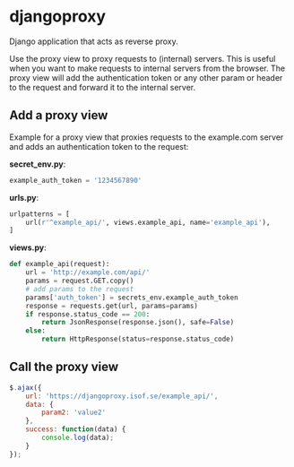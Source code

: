 # djangoproxy
Django application that acts as reverse proxy.

Use the proxy view to proxy requests to (internal) servers. This is useful when you want to make requests to internal servers from the browser. The proxy view will add the authentication token or any other param or header to the request and forward it to the internal server.

## Add a proxy view

Example for a proxy view that proxies requests to the example.com server and adds an authentication token to the request:

**secret_env.py**:

```python
example_auth_token = '1234567890'
```

**urls.py**:

```python
urlpatterns = [
    url(r'^example_api/', views.example_api, name='example_api'),
]
```

**views.py**:

```python
def example_api(request):
    url = 'http://example.com/api/'
    params = request.GET.copy()
    # add params to the request
    params['auth_token'] = secrets_env.example_auth_token
    response = requests.get(url, params=params)
    if response.status_code == 200:
        return JsonResponse(response.json(), safe=False)
    else:
        return HttpResponse(status=response.status_code)
```

## Call the proxy view

```javascript
$.ajax({
    url: 'https://djangoproxy.isof.se/example_api/',
    data: {
        param2: 'value2'
    },
    success: function(data) {
        console.log(data);
    }
});
```
